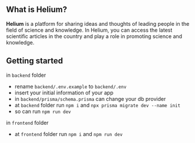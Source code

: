 ## What is Helium?
**Helium** is a platform for sharing ideas and thoughts of leading people in the field of science and knowledge. In Helium, you can access the latest scientific articles in the country and play a role in promoting science and knowledge.
## Getting started
in `backend` folder
* rename `backend/.env.example` to `backend/.env`
* insert your initial information of your app
* in `backend/prisma/schema.prisma` can change your db provider
* at `backend` folder run `npm i` and `npx prisma migrate dev --name init`
* so can run `npm run dev`


in `frontend` folder
* at `frontend` folder run `npm i` and `npm run dev`
